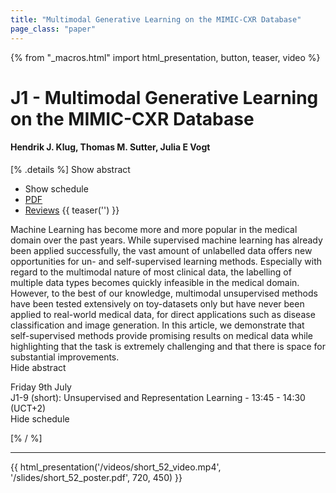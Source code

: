 ```yaml
---
title: "Multimodal Generative Learning on the MIMIC-CXR Database"
page_class: "paper"
---
```


{% from "_macros.html" import html_presentation, button, teaser, video %}

# J1 - Multimodal Generative Learning on the MIMIC-CXR Database

#### Hendrik J. Klug, Thomas M. Sutter, Julia E Vogt

[% .details %]
<a class="toggle_visibility" data-selector=".abstract" data-level="3">Show abstract</a>
- <a class="toggle_visibility" data-selector=".schedule" data-level="3">Show schedule</a>
- <a href="https://openreview.net/pdf?id=ZVqjoKVbYMl">PDF</a>
- <a href="https://openreview.net/forum?id=ZVqjoKVbYMl">Reviews</a>
{{ teaser('') }}

<p>
    <span class="abstract">
        Machine Learning has become more and more popular in the medical domain over the past years. While supervised machine learning has already been applied successfully, the vast amount of unlabelled data offers new opportunities for un- and self-supervised learning methods. Especially with regard to the multimodal nature of most clinical data, the labelling of multiple data types becomes quickly infeasible in the medical domain. However, to the best of our knowledge, multimodal unsupervised methods have been tested extensively on toy-datasets only but have never been applied to real-world medical data, for direct applications such as disease classification and image generation. In this article, we demonstrate that self-supervised methods provide promising results on medical data while highlighting that the task is extremely challenging and that there is space for substantial improvements.
        <br>
        <span class="actions"><a class="toggle_visibility" data-level="2">Hide abstract</a></span>
    </span>
</p>

<p>
    <span class="schedule">
         Friday 9th July<br>J1-9 (short): Unsupervised and Representation Learning - 13:45 - 14:30 (UCT+2)
        <br>
        <span class="actions"><a class="toggle_visibility" data-level="2">Hide schedule</a></span>
    </span>
</p>

[% / %]


---

{{ html_presentation('/videos/short_52_video.mp4', '/slides/short_52_poster.pdf', 720, 450) }}